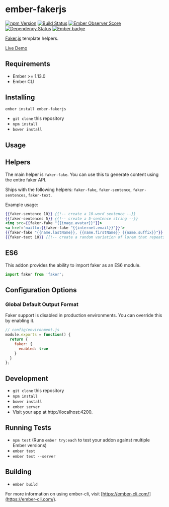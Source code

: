 # ember-fakerjs
[![npm Version][npm-badge]][npm]
[![Build Status][travis-badge]][travis]
[![Ember Observer Score](http://emberobserver.com/badges/ember-fakerjs.svg)](http://emberobserver.com/addons/ember-fakerjs)
[![Dependency Status](https://david-dm.org/tzellman/ember-fakerjs.svg)](https://david-dm.org/tzellman/ember-fakerjs)
[![Ember badge][ember-badge]][embadge]

[Faker.js](https://github.com/marak/Faker.js/) template helpers.

[Live Demo](https://tzellman.github.io/ember-fakerjs/)

## Requirements
* Ember >= 1.13.0
* Ember CLI

## Installing

```bash
ember install ember-fakerjs
```

* `git clone` this repository
* `npm install`
* `bower install`

## Usage

## Helpers

The main helper is `faker-fake`. You can use this to generate content using the entire faker API.

Ships with the following helpers: `faker-fake`, `faker-sentence`, `faker-sentences`, `faker-text`.

Example usage:

```hbs
{{faker-sentence 10}} {{!-- create a 10-word sentence --}}
{{faker-sentences 5}} {{!-- create a 5-sentence string --}}
<img src={{faker-fake "{{image.avatar}}"}}>
<a href='mailto:{{faker-fake "{{internet.email}}"}}'>
{{faker-fake "{{name.lastName}}, {{name.firstName}} {{name.suffix}}"}}
{{faker-text 10}} {{!-- create a random variation of lorem that repeats 10 times --}}
```

## ES6

This addon provides the ability to import faker as an ES6 module.

```js
import faker from 'faker';
```

## Configuration Options

### Global Default Output Format

Faker support is disabled in production environments. You can override this by enabling it.

```js
// config/environment.js
module.exports = function() {
  return {
    faker: {
      enabled: true
    }
  }
};
```

## Development

* `git clone` this repository
* `npm install`
* `bower install`
* `ember server`
* Visit your app at http://localhost:4200.

## Running Tests

* `npm test` (Runs `ember try:each` to test your addon against multiple Ember versions)
* `ember test`
* `ember test --server`

## Building

* `ember build`

For more information on using ember-cli, visit [https://ember-cli.com/](https://ember-cli.com/).

[npm]: https://www.npmjs.org/package/ember-fakerjs
[npm-badge]: https://img.shields.io/npm/v/ember-fakerjs.svg?style=flat-square
[travis]: https://travis-ci.org/tzellman/ember-fakerjs
[travis-badge]: https://img.shields.io/travis/tzellman/ember-fakerjs.svg?branch=master&style=flat-square
[embadge]: http://embadge.io/
[ember-badge]: http://embadge.io/v1/badge.svg?start=2.4.0
